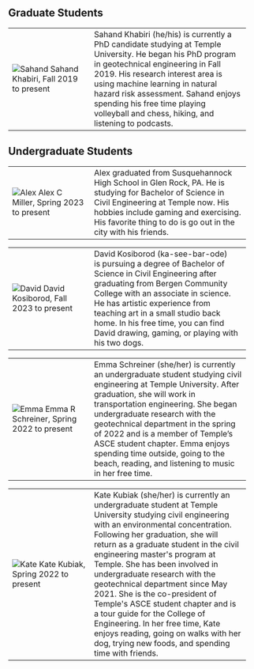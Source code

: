 ## Graduate Students
<table border="0">
 <tr>
    <td width=150>
  <img src="/team/sahand.jpg" alt="Sahand"  /> 
Sahand Khabiri, Fall 2019 to present
    </td>
    <td width=300>
Sahand Khabiri (he/his) is currently a PhD candidate studying at Temple University. He began his PhD program in geotechnical engineering in Fall 2019. His research interest area is using machine learning in natural hazard risk assessment. Sahand enjoys spending his free time playing volleyball and chess, hiking, and listening to podcasts.
    </td>
 </tr>
</table>
 
## Undergraduate Students
<table border="0">
 <tr>
    <td width=150>
  <img src="/team/Alex.png" alt="Alex" /> 
  Alex C Miller, Spring 2023 to present 
    </td>
    <td width=300>
Alex graduated from Susquehannock High School in Glen Rock, PA. He is studying for Bachelor of Science in Civil Engineering at Temple now. His hobbies include gaming and exercising. His favorite thing to do is go out in the city with his friends.
    </td>
 </tr>
</table>

<table border="0">
 <tr>
    <td width=150>
  <img src="/team/David.jpeg" alt="David" /> 
  David Kosiborod, Fall 2023 to present 
    </td>
    <td width=300>
David Kosiborod (ka-see-bar-ode) is pursuing a degree of Bachelor of Science in Civil Engineering after graduating from Bergen Community College with an associate in science. He has artistic experience from teaching art in a small studio back home. In his free time, you can find David drawing, gaming, or playing with his two dogs. 
    </td>
 </tr>
</table>

<table border="0">
<tr>
<td width=150>
<img src="/team/Emma.jpg" alt="Emma"/> 
Emma R Schreiner, Spring 2022 to present 
</td>
<td width=300>
Emma Schreiner (she/her) is currently an undergraduate student studying civil engineering at Temple University. After graduation, she will work in transportation engineering. She began undergraduate research with the geotechnical department in the spring of 2022 and is a member of Temple’s ASCE student chapter. Emma enjoys spending time outside, going to the beach, reading, and listening to music in her free time.
</td>
 </tr>
</table>

<table border="0">
 <tr>
    <td width=150>

<img src="/team/Kate.jpg" alt="Kate"/> 
Kate Kubiak, Spring 2022 to present 
    </td>
    <td width=300>
Kate Kubiak (she/her) is currently an undergraduate student at Temple University studying civil engineering with an environmental concentration. Following her graduation, she will return as a graduate student in the civil engineering master's program at Temple. She has been involved in undergraduate research with the geotechnical department since May 2021. She is the co-president of Temple's ASCE student chapter and is a tour guide for the College of Engineering. In her free time, Kate enjoys reading, going on walks with her dog, trying new foods, and spending time with friends.
    </td>
 </tr>
</table>